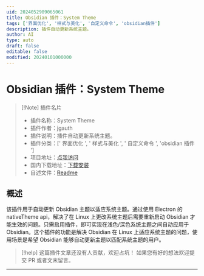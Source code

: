 ```yaml
---
uid: 2024052909065061
title: Obsidian 插件：System Theme
tags: ['界面优化', '样式与美化', '自定义命令', 'obsidian插件']
description: 插件自动更新系统主题。
author: AI
type: auto
draft: false
editable: false
modified: 20240101000000
---
```


# Obsidian 插件：System Theme

> [!Note] 插件名片
> - 插件名称：System Theme
> - 插件作者：jgauth
> - 插件说明：插件自动更新系统主题。
> - 插件分类：[' 界面优化 ', ' 样式与美化 ', ' 自定义命令 ', 'obsidian 插件 ']
> - 项目地址：[点我访问](https://github.com/jgauth/obsidian-system-theme)
> - 国内下载地址：[下载安装](https://pkmer.cn/products/plugin/pluginMarket/?obsidian-system-theme)
> - 自述文件：[Readme](https://ghproxy.net/https://raw.githubusercontent.com/jgauth/obsidian-system-theme/master/README.md)

## 概述

该插件用于自动更新 Obsidian 主题以适应系统主题。通过使用 Electron 的 nativeTheme api，解决了在 Linux 上更改系统主题后需要重新启动 Obsidian 才能生效的问题。只需启用插件，即可实现在浅色/深色系统主题之间自动应用于 Obsidian。这个插件的功能是解决 Obsidian 在 Linux 上适应系统主题的问题，使用场景是希望 Obsidian 能够自动更新主题以匹配系统主题的用户。

> [!help]
> 这篇插件文章还没有人贡献，欢迎占坑！
> 如果您有好的想法欢迎提交 PR 或者文末留言。

---



